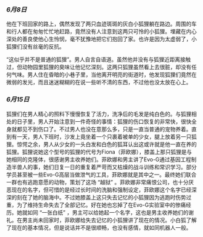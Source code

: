 ### *6月8日*

他在下班回家的路上，偶然发现了两只血迹斑斑的灰白小狐狸躺在路边。周围的车和行人都在匆匆忙忙地赶路，竟然没有人注意到这两只可怜的小狐狸。埋藏在内心深处的善良使他心生怜悯，毫不犹豫地把它们抱回了家。也许是因为太虚弱了，小狐狸们没有丝毫的反抗。

“这似乎并不是普通的狐狸”。男人自言自语道。虽然他并没有与狐狸近距离接触过，但动物园里狐狸的臭味让他记忆深刻。这两只狐狸虽然看上去很脏，却没有任何气味。男人住在昏暗的小巷子里，当他离开明亮的街道时，他发现狐狸们竟然在微弱的发光，而且迷迷糊糊的在说一些听不清的东西，不过他也没太放在心上。

### *6月15日*

狐狸们在男人精心的照料下慢慢恢复了活力，洗净后的毛发是纯白色的。与狐狸相处的日子里，男人开始注意到一件奇怪的事情：狐狸的伤口恢复的非常快，很快全身就都见不到伤口了。不过男人也没在意那么多，只是一直当普通的宠物养着。直到有一天，男人下班时，沙发上竟坐着一个只裹着被单的少女，腿上放着另一只狐狸。惊愕之余，男人从少女的一头白发和白色的狐耳认出这或许就是他一直在养的狐狸。狐狸说她这个型号的狐狸的代号为Fiona（菲欧娜），膝盖上那只狐狸是与她相同的克隆体，很感谢男主收养她们。菲欧娜和男主讲了Evo-G通过基因工程制造半兽人的事，她们日复一日的重复着严苛而又枯燥的战斗训练和常识学习。部分学员甚至被一些Evo-G高层当做泄气的工具，菲欧娜就是其中之一。最终她们联合一群也有逃跑意愿的动物，策划了这场 “越狱” 。菲欧娜非常痛恨公司，也十分厌恶现在的名字，但可惜的是经过长时间的洗脑和强制设定，菲欧娜这个名字已经深深的刻在了她的脑海中。不过她膝盖上这只失去记忆的小狐狸因为逃跑时伤势过重，为了维持生命失去了全部记忆。好在她也忘掉了在Evo-G实验室中的惨痛经历。她就如同 “一张白纸” ，男主可以给她起一个名字，这也是男主收养她们的谢礼。在男主尚未回家时，菲欧娜给失去记忆的小狐狸讲了现在的情况。小白狐了解了现在的基本情况，但是说话并不是很顺畅，也没有感情，就如同机器人一般。

